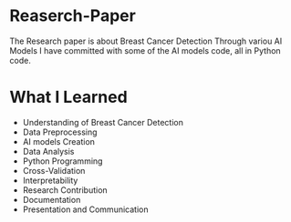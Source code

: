 # Reaserch-Paper
The Research paper is about Breast Cancer Detection Through variou AI Models
I have committed with some of the AI models code, all in Python code.

# What I Learned
* Understanding of Breast Cancer Detection
* Data Preprocessing
* AI models Creation
* Data Analysis
* Python Programming
* Cross-Validation
* Interpretability
* Research Contribution
* Documentation
* Presentation and Communication
